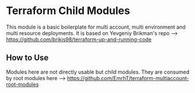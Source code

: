 # Terraform Child Modules
This module is a basic boilerplate for multi account, multi environment and multi resource deployments. It is based on Yevgeniy Brikman's repo --> https://github.com/brikis98/terraform-up-and-running-code

## How to Use
Modules here are not directly usable but child modules. They are consumed by root modules here --> https://github.com/EmrhT/terraform-multiaccount-root-modules